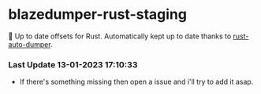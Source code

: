 # blazedumper-rust-staging

🚀 Up to date offsets for Rust. Automatically kept up to date thanks to [rust-auto-dumper](https://github.com/Akandesh/rust-auto-dumper).


### Last Update 13-01-2023 17:10:33
- If there's something missing then open a issue and i'll try to add it asap.